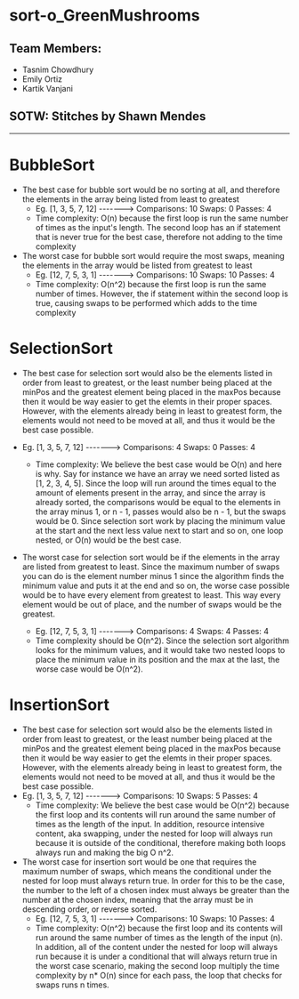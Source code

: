 # sort-o_GreenMushrooms 

## Team Members:
- Tasnim Chowdhury
- Emily Ortiz
- Kartik Vanjani

## SOTW: Stitches by Shawn Mendes

__________________________

# BubbleSort
- The best case for bubble sort would be no sorting at all, and therefore the elements in the array being listed from least to greatest
  - Eg. [1, 3, 5, 7, 12] -------> Comparisons: 10     Swaps: 0     Passes: 4
  - Time complexity: O(n) because the first loop is run the same number of times as the input's length. The second loop has an if statement that is never true for the best case, therefore not adding to the time complexity
- The worst case for bubble sort would require the most swaps, meaning the elements in the array would be listed from greatest to least
  - Eg. [12, 7, 5, 3, 1] -------> Comparisons: 10     Swaps: 10     Passes: 4
  - Time complexity: O(n^2) because the first loop is run the same number of times. However, the if statement within the second loop is true, causing swaps to be performed which adds to the time complexity

# SelectionSort
- The best case for selection sort would also be the elements listed in order from least to greatest, or the least number being placed at the minPos and the greatest element being placed in the maxPos because then it would be way easier to get the elemts in their proper spaces. However, with the elements already being in least to greatest form, the elements would not need to be moved at all, and thus it would be the best case possible. 
- Eg. [1, 3, 5, 7, 12] -------> Comparisons: 4     Swaps: 0     Passes: 4
  - Time complexity: We believe the best case would be O(n) and here is why. Say for instance we have an array we need sorted listed as [1, 2, 3, 4, 5]. Since the loop will run around the times equal to the amount of elements present in the array, and since the array is already sorted, the comparisons would be equal to the elements in the array minus 1, or n - 1, passes would also be n - 1, but the swaps would be 0. Since selection sort work by placing the minimum value at the start and the next less value next to start and so on, one loop nested, or O(n) would be the best case. 

- The worst case for selection sort would be if the elements in the array are listed from greatest to least. Since the maximum number of swaps you can do is the element number minus 1 since the algorithm finds the minimum value and puts it at the end and so on, the worse case possible would be to have every element from greatest to least. This way every element would be out of place, and the number of swaps would be the greatest. 
  - Eg. [12, 7, 5, 3, 1] -------> Comparisons: 4    Swaps: 4     Passes: 4
  - Time complexity should be O(n^2). Since the selection sort algorithm looks for the minimum values, and it would take two nested loops to place the minimum value in its position and the max at the last, the worse case would be O(n^2).
# InsertionSort
- The best case for selection sort would also be the elements listed in order from least to greatest, or the least number being placed at the minPos and the greatest element being placed in the maxPos because then it would be way easier to get the elemts in their proper spaces. However, with the elements already being in least to greatest form, the elements would not need to be moved at all, and thus it would be the best case possible. 
- Eg. [1, 3, 5, 7, 12] -------> Comparisons: 10     Swaps: 5     Passes: 4
  - Time complexity: We believe the best case would be O(n^2) because the first loop and its contents will run around the same number of times as the length of the input. In addition, resource intensive content, aka swapping, under the nested for loop will always run because it is outside of the conditional, therefore making both loops always run and making the big O n^2.
- The worst case for insertion sort would be one that requires the maximum number of swaps, which means the conditional under the nested for loop must always return true. In order for this to be the case, the number to the left of a chosen index must always be greater than the number at the chosen index, meaning that the array must be in descending order, or reverse sorted. 
  - Eg. [12, 7, 5, 3, 1] -------> Comparisons: 10     Swaps: 10     Passes: 4
  - Time complexity: O(n^2) because the first loop and its contents will run around the same number of times as the length of the input (n). In addition, all of the content under the nested for loop will always run because it is under a conditional that will always return true in the worst case scenario, making the second loop multiply the time complexity by n* O(n) since for each pass, the loop that checks for swaps runs n times. 
